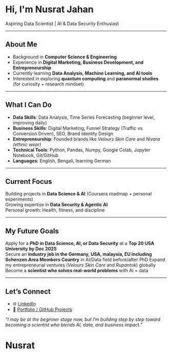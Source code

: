 # Hi, I'm Nusrat Jahan  

Aspiring Data Scientist | AI & Data Security Enthusiast

---

##  About Me  
-  Background in **Computer Science & Engineering**  
-  Experience in **Digital Marketing, Business Development, and Entrepreneurship**  
-  Currently learning **Data Analysis, Machine Learning, and AI tools**  
-  Interested in exploring **quantum computing** and **paranormal studies** (for curiosity + research mindset)  

---

##  What I Can Do  
- **Data Skills**: Data Analysis, Time Series Forecasting (beginner level, improving daily)  
- **Business Skills**: Digital Marketing, Funnel Strategy (Traffic vs Conversion Driven), SEO, Brand Identity Design  
- **Entrepreneurship**: Founded brands like *Velours Skin Care* and *Nivara (ethnic wear)*  
- **Technical Tools**: Python, Pandas, Numpy, Google Colab, Jupyter Notebook, Git/GitHub  
- **Languages**: English, Bengali, learning German  

---

##  Current Focus  
Building projects in **Data Science & AI** (Coursera roadmap + personal experiments)  
Growing expertise in **Data Security & Agentic AI**  
Personal growth: Health, fitness, and discipline  

---

## My Future Goals  
Apply for a **PhD in Data Science, AI, or Data Security** at a **Top 20 USA University by Dec 2025**  
Secure an **industry job in the Germany, USA, malaysia, EU including Schenzen Area Members Country** in AI/Data field before/after PhD
Expand my entrepreneurial ventures (*Velours Skin Care* and *Rupantok*) globally  
Become a **scientist who solves real-world problems** with AI + data  

---

## Let’s Connect   
- 🌐 [LinkedIn](https://www.linkedin.com/in/nusrat-jahan-628384154/)   
- 💼 [Portfolio / GitHub Projects](#)  


*"I may be at the beginner stage now, but I’m building step by step toward becoming a scientist who blends AI, data, and business impact."*  
# Nusrat
